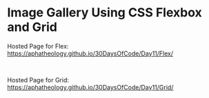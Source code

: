 # Image Gallery Using CSS Flexbox and Grid
Hosted Page for Flex: https://aphatheology.github.io/30DaysOfCode/Day11/Flex/

<br> 

Hosted Page for Grid: https://aphatheology.github.io/30DaysOfCode/Day11/Grid/
